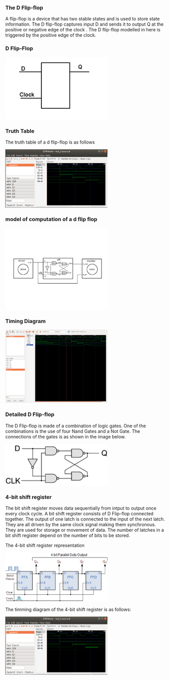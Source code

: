 ### The D Flip-flop
A flip-flop is a device that has two stable states and is used to store state information.
The D flip-flop captures input D and sends it to output Q at the positive or negative edge of the clock .
The D flip-flop modelled in here is triggered by the positive edge of the clock.<br>

### D Flip-Flop
<p align="left">
  <img src="img/dff.png" width="320"/>
</p>

### Truth Table 
The truth table of a d flip-flop is as follows<br>
<p align="left">
  <img src="img/dffttable.png" width="320"/>
</p>

### model of computation of a d flip flop
<p align="left">
  <img src="img/dffmod.png" width="320"/>
</p>

### Timing Diagram
<p align="left">
  <img src="img/dfftracediagram.png" width="320"/>
</p>

### Detailed D Flip-flop
The D Flip-flop is made of a combination of logic gates. One of the combinations is the use of four Nand Gates and a Not Gate. The connections of the gates is as shown in the image below.<br>
<p align="left">
  <img src="img/dffgates.png" width="320"/>
</p>

### 4-bit shift register
The bit shift register moves data sequentially from intput to output once every clock cycle.
A bit shift register consists of D Flip-flop connected together. 
The output of one latch is connected to the input of the next latch.
They are all driven by the same clock signal making them synchronous.
They are used for storage or movement of data.
The number of latches in a bit shift register depend on the number of bits to be stored.<br>

The 4-bit shift register representation
<p align="left">
  <img src="img/SIPO_4-bit_shift_reg.gif" width="320"/>
</p>

The timming diagram of the 4-bit shift register is as follows:
<p align="left">
  <img src="img/shifttt.png" width="320"/>
</p>

